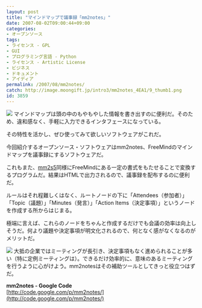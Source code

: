 ```yaml
---
layout: post
title: "マインドマップで議事録「mm2notes」"
date: 2007-08-02T09:00:44+09:00
categories:
- オープンソース
tags: 
- ライセンス - GPL
- GUI
- プログラミング言語 - Python
- ライセンス - Artistic License
- ビジネス
- ドキュメント
- アイディア
permalink: /2007/08/mm2notes/
catch: http://image.moongift.jp/intro3/mm2notes_4EA1/9_thumb1.png
id: 3859
---
```

[![](http://image.moongift.jp/intro3/mm2notes_4EA1/10_thumb1.png)](http://image.moongift.jp/intro3/mm2notes_4EA1/103.png) マインドマップは頭の中のもやもやした情報を書き出すのに便利だ。そのため、違和感なく、手軽に入力できるインタフェースになっている。   
  
その特性を活かし、ぜひ使ってみて欲しいソフトウェアがこれだ。   
  
今回紹介するオープンソース・ソフトウェアはmm2notes、FreeMindのマインドマップを議事録にするソフトウェアだ。   
  
<!--more-->  
  
これもまた、[mm2s5](http://www.moongift.jp/2007/07/mm2s5/)同様にFreeMindにある一定の書式をもたせることで変換するプログラムだ。結果はHTMLで出力されるので、議事録を配布するのに便利だ。   
  
ルールはそれ程難しくはなく、ルートノードの下に「Attendees（参加者）」「Topic（議題）」「Minutes（発言）」「Action Items（決定事項）」というノードを作成する所からはじまる。   
  
極端に言えば、これらのノードをちゃんと作成するだけでも会議の効率は向上しそうだ。何より議題や決定事項が明文化されるので、何となく感がなくなるのがメリットだ。   
  
[![](http://image.moongift.jp/intro3/mm2notes_4EA1/9_thumb1.png)](http://image.moongift.jp/intro3/mm2notes_4EA1/95.png) 大抵の企業ではミーティングが長引き、決定事項もなく進められることが多い（特に定例ミーティングは）。できるだけ効率的に、意味のあるミーティングを行うように心がけよう。mm2notesはその補助ツールとしてきっと役立つはずだ。   
  
**mm2notes - Google Code**  
[http://code.google.com/p/mm2notes/](http://code.google.com/p/mm2notes/)